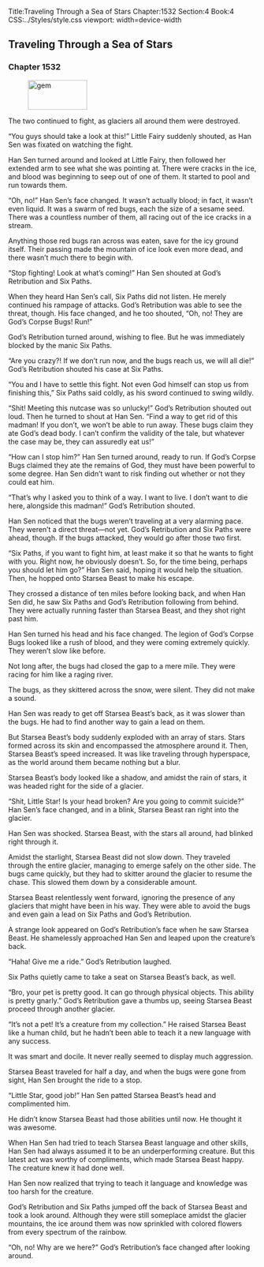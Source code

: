Title:Traveling Through a Sea of Stars 
Chapter:1532 
Section:4 
Book:4 
CSS:../Styles/style.css 
viewport: width=device-width
  
## Traveling Through a Sea of Stars
### Chapter 1532 
<figure>
	<img src="../Images/gem.gif" alt="gem" id="gem" width="120" height="60" />
</figure>
  

  
  The two continued to fight, as glaciers all around them were destroyed.

“You guys should take a look at this!” Little Fairy suddenly shouted, as Han Sen was fixated on watching the fight.

Han Sen turned around and looked at Little Fairy, then followed her extended arm to see what she was pointing at. There were cracks in the ice, and blood was beginning to seep out of one of them. It started to pool and run towards them.

“Oh, no!” Han Sen’s face changed. It wasn’t actually blood; in fact, it wasn’t even liquid. It was a swarm of red bugs, each the size of a sesame seed. There was a countless number of them, all racing out of the ice cracks in a stream.

Anything those red bugs ran across was eaten, save for the icy ground itself. Their passing made the mountain of ice look even more dead, and there wasn’t much there to begin with.

“Stop fighting! Look at what’s coming!” Han Sen shouted at God’s Retribution and Six Paths.

When they heard Han Sen’s call, Six Paths did not listen. He merely continued his rampage of attacks. God’s Retribution was able to see the threat, though. His face changed, and he too shouted, “Oh, no! They are God’s Corpse Bugs! Run!”

God’s Retribution turned around, wishing to flee. But he was immediately blocked by the manic Six Paths.

“Are you crazy?! If we don’t run now, and the bugs reach us, we will all die!” God’s Retribution shouted his case at Six Paths.

“You and I have to settle this fight. Not even God himself can stop us from finishing this,” Six Paths said coldly, as his sword continued to swing wildly.

“Shit! Meeting this nutcase was so unlucky!” God’s Retribution shouted out loud. Then he turned to shout at Han Sen. “Find a way to get rid of this madman! If you don’t, we won’t be able to run away. These bugs claim they ate God’s dead body. I can’t confirm the validity of the tale, but whatever the case may be, they can assuredly eat us!”

“How can I stop him?” Han Sen turned around, ready to run. If God’s Corpse Bugs claimed they ate the remains of God, they must have been powerful to some degree. Han Sen didn’t want to risk finding out whether or not they could eat him.

“That’s why I asked you to think of a way. I want to live. I don’t want to die here, alongside this madman!” God’s Retribution shouted.

Han Sen noticed that the bugs weren’t traveling at a very alarming pace. They weren’t a direct threat—not yet. God’s Retribution and Six Paths were ahead, though. If the bugs attacked, they would go after those two first.

“Six Paths, if you want to fight him, at least make it so that he wants to fight with you. Right now, he obviously doesn’t. So, for the time being, perhaps you should let him go?” Han Sen said, hoping it would help the situation. Then, he hopped onto Starsea Beast to make his escape.

They crossed a distance of ten miles before looking back, and when Han Sen did, he saw Six Paths and God’s Retribution following from behind. They were actually running faster than Starsea Beast, and they shot right past him.

Han Sen turned his head and his face changed. The legion of God’s Corpse Bugs looked like a rush of blood, and they were coming extremely quickly. They weren’t slow like before.

Not long after, the bugs had closed the gap to a mere mile. They were racing for him like a raging river.

The bugs, as they skittered across the snow, were silent. They did not make a sound.

Han Sen was ready to get off Starsea Beast’s back, as it was slower than the bugs. He had to find another way to gain a lead on them.

But Starsea Beast’s body suddenly exploded with an array of stars. Stars formed across its skin and encompassed the atmosphere around it. Then, Starsea Beast’s speed increased. It was like traveling through hyperspace, as the world around them became nothing but a blur.

Starsea Beast’s body looked like a shadow, and amidst the rain of stars, it was headed right for the side of a glacier.

“Shit, Little Star! Is your head broken? Are you going to commit suicide?” Han Sen’s face changed, and in a blink, Starsea Beast ran right into the glacier.

Han Sen was shocked. Starsea Beast, with the stars all around, had blinked right through it.

Amidst the starlight, Starsea Beast did not slow down. They traveled through the entire glacier, managing to emerge safely on the other side. The bugs came quickly, but they had to skitter around the glacier to resume the chase. This slowed them down by a considerable amount.

Starsea Beast relentlessly went forward, ignoring the presence of any glaciers that might have been in his way. They were able to avoid the bugs and even gain a lead on Six Paths and God’s Retribution.

A strange look appeared on God’s Retribution’s face when he saw Starsea Beast. He shamelessly approached Han Sen and leaped upon the creature’s back.

“Haha! Give me a ride.” God’s Retribution laughed.

Six Paths quietly came to take a seat on Starsea Beast’s back, as well.

“Bro, your pet is pretty good. It can go through physical objects. This ability is pretty gnarly.” God’s Retribution gave a thumbs up, seeing Starsea Beast proceed through another glacier.

“It’s not a pet! It’s a creature from my collection.” He raised Starsea Beast like a human child, but he hadn’t been able to teach it a new language with any success.

It was smart and docile. It never really seemed to display much aggression.

Starsea Beast traveled for half a day, and when the bugs were gone from sight, Han Sen brought the ride to a stop.

“Little Star, good job!” Han Sen patted Starsea Beast’s head and complimented him.

He didn’t know Starsea Beast had those abilities until now. He thought it was awesome.

When Han Sen had tried to teach Starsea Beast language and other skills, Han Sen had always assumed it to be an underperforming creature. But this latest act was worthy of compliments, which made Starsea Beast happy. The creature knew it had done well.

Han Sen now realized that trying to teach it language and knowledge was too harsh for the creature.

God’s Retribution and Six Paths jumped off the back of Starsea Beast and took a look around. Although they were still someplace amidst the glacier mountains, the ice around them was now sprinkled with colored flowers from every spectrum of the rainbow.

“Oh, no! Why are we here?” God’s Retribution’s face changed after looking around.

